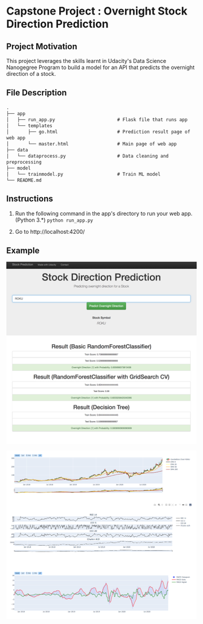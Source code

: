 # Capstone Project : Overnight Stock Direction Prediction


## Project Motivation
This project leverages the skills learnt in Udacity's Data Science Nanogegree Program to build a model for an API that predicts the overnight direction of a stock.


## File Description
    .
    ├── app     
    │   ├── run_app.py                       # Flask file that runs app
    │   └── templates   
    │       ├── go.html                      # Prediction result page of web app
    │       └── master.html                  # Main page of web app    
    ├── data
    │   └── dataprocess.py                   # Data cleaning and preprocessing
    ├── model
    │   └── trainmodel.py                    # Train ML model           
    └── README.md


## Instructions
1. Run the following command in the app's directory to run your web app. (Python 3.*)
    `python run_app.py`

2. Go to http://localhost:4200/


## Example
![Example](example.png)

![Charts](charts.png)

